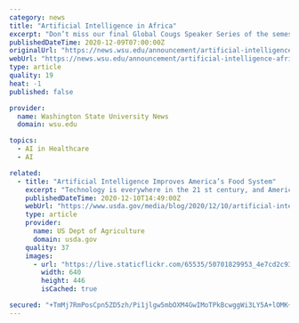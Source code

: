 ```yaml
---
category: news
title: "Artificial Intelligence in Africa"
excerpt: "Don’t miss our final Global Cougs Speaker Series of the semester! This time it’s artificial intelligence in Africa! Darlington Akogo, Founder of KaraAgro AI and minoHealth, will be speaking about the application of AI in African healthcare and agriculture."
publishedDateTime: 2020-12-09T07:00:00Z
originalUrl: "https://news.wsu.edu/announcement/artificial-intelligence-africa/"
webUrl: "https://news.wsu.edu/announcement/artificial-intelligence-africa/"
type: article
quality: 19
heat: -1
published: false

provider:
  name: Washington State University News
  domain: wsu.edu

topics:
  - AI in Healthcare
  - AI

related:
  - title: "Artificial Intelligence Improves America’s Food System"
    excerpt: "Technology is everywhere in the 21 st century, and America’s food system is no exception. Scientists with the USDA Agricultural Research Service’s (ARS) Western Human Nutrition Research Center (WHNRC),"
    publishedDateTime: 2020-12-10T14:49:00Z
    webUrl: "https://www.usda.gov/media/blog/2020/12/10/artificial-intelligence-improves-americas-food-system"
    type: article
    provider:
      name: US Dept of Agriculture
      domain: usda.gov
    quality: 37
    images:
      - url: "https://live.staticflickr.com/65535/50701829953_4e7cd2c93d_z.jpg"
        width: 640
        height: 446
        isCached: true

secured: "+TmMj7RmPosCpn5ZD5zh/Pi1jlgw5mbOXM4GwIMoTPkBcwggWi3LY5A+lOMK+JBNHatSd8AvNGI9OOezktBV4M/OZLpIpL32pMgLFV0iZtaK914kfz6vdAkLUK8M01bWZ9ZhnSAxYqGg+Q8uwxEydhaJGQW2xHQ6IL4sdwPaEaFuNenCejoDhDXayqfcx2UQC8q61kdR0YcqFGNGWr9+MXB9JKwpqVreOQfbiQedRnhyv5RsYG2AExMJSQNDrkJ7cfawF6PSfq0D3cp8kzj+uj9CrKpcdMg57KikHjwBxaFjasx+U+CJBCpN1B6rwRP6PYJ882wjV+BEqbRENYA44X978+WKmx6/LOW4Vknrums=;6x+xCeDGMfrhoYjoMcnicw=="
---
```



